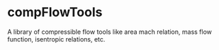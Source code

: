 # compFlowTools
A library of compressible flow tools like area mach relation, mass flow function, isentropic relations, etc.
